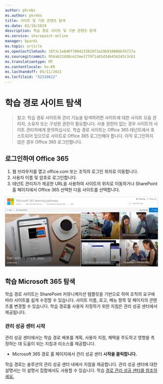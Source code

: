 ```yaml
---
author: pkrebs
ms.author: pkrebs
title: 사이트 및 기본 콘텐츠 탐색
ms.date: 02/10/2019
description: 학습 경로 사이트 및 기본 콘텐츠 탐색
ms.service: sharepoint-online
manager: bpardi
ms.topic: article
ms.openlocfilehash: 18f3c1e8d6f700423381973a29b910086bf6717a
ms.sourcegitcommit: 956ab22dd8ce23ee1779f1a01d34b434243c3cb1
ms.translationtype: MT
ms.contentlocale: ko-KR
ms.lasthandoff: 05/11/2021
ms.locfileid: "52310612"
---
```

# <a name="explore-the-learning-pathways-site"></a>학습 경로 사이트 탐색

> 참고: 학습 경로 사이트와 관리 기능을 탐색하려면 사이트에 대한 사이트 모음 관리자, 소유자 또는 구성원 권한이 필요합니다. 사용 권한이 없는 경우 사이트의 사이트 관리자에게 문의하십시오. 학습 경로 사이트는 Office 365 테넌트에서 호스트되어 있으므로 사이트로 Office 365 로그인해야 합니다. 아직 로그인하지 않은 경우 Office 365 로그인합니다. 

## <a name="sign-in-to-office-365"></a>로그인하여 Office 365 

1.  웹 브라우저를 열고 office.com 또는 조직의 로그인 위치로 이동합니다. 
2.  사용자 이름 및 암호로 로그인합니다.
3.  테넌트 관리자가 제공한 URL을 사용하여 사이트의 위치로 이동하거나 SharePoint 홈 페이지에서 Office 365 선택한 다음 사이트를 선택합니다. 

![cg-exploresite.png](media/cg-introducing.png)

## <a name="explore-microsoft-365-learning-pathways"></a>학습 Microsoft 365 탐색

학습 경로 사이트는 SharePoint 커뮤니케이션 템플릿을 기반으로 하여 조직의 요구에 따라 사이트를 쉽게 수정할 수 있습니다. 사이트 이름, 로고, 메뉴 항목 및 페이지의 콘텐츠를 변경할 수 있습니다. 학습 경로를 사용자 지정하기 위한 지침은 관리 성공 센터에서 제공됩니다. 

### <a name="get-started-with-the-admin-success-center"></a>관리 성공 센터 시작

관리 성공 센터에서는 학습 경로 배포를 계획, 사용자 지정, 채택을 주도하고 영향을 측정하는 데 도움이 되는 지침과 리소스를 제공합니다. 

- Microsoft 365 경로 홈 페이지에서 관리  성공 센터 **시작을 클릭합니다.**

학습 경로는 솔루션의 관리 성공 센터 내에서 지침을 제공합니다. 관리 성공 센터에 대한 설명서는 이 설명서 집합에서도 사용할 수 있습니다. 학습 [경로 관리 성공 센터를 참조하세요.](custom_successcenter.md)